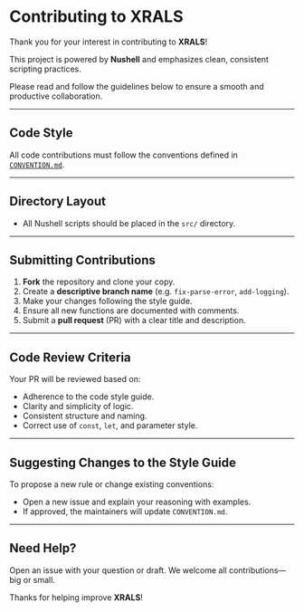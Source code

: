 # Contributing to XRALS

Thank you for your interest in contributing to **XRALS**!

This project is powered by **Nushell** and emphasizes clean, consistent scripting practices.

Please read and follow the guidelines below to ensure a smooth and productive collaboration.

---

## Code Style

All code contributions must follow the conventions defined in [`CONVENTION.md`](./CONVENTION.md).

---

## Directory Layout

* All Nushell scripts should be placed in the `src/` directory.

---

## Submitting Contributions

1. **Fork** the repository and clone your copy.
2. Create a **descriptive branch name** (e.g. `fix-parse-error`, `add-logging`).
3. Make your changes following the style guide.
4. Ensure all new functions are documented with comments.
5. Submit a **pull request** (PR) with a clear title and description.

---

## Code Review Criteria

Your PR will be reviewed based on:

* Adherence to the code style guide.
* Clarity and simplicity of logic.
* Consistent structure and naming.
* Correct use of `const`, `let`, and parameter style.

---

## Suggesting Changes to the Style Guide

To propose a new rule or change existing conventions:

* Open a new issue and explain your reasoning with examples.
* If approved, the maintainers will update `CONVENTION.md`.

---

## Need Help?

Open an issue with your question or draft. We welcome all contributions—big or small.

Thanks for helping improve **XRALS**!
